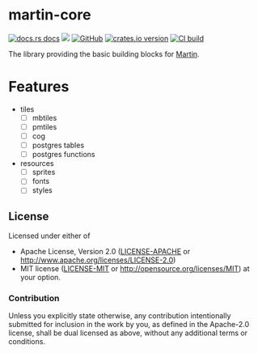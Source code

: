 # martin-core

[![docs.rs docs](https://docs.rs/martin-core/badge.svg)](https://docs.rs/martin-core)
[![](https://img.shields.io/badge/Slack-%23maplibre--martin-blueviolet?logo=slack)](https://slack.openstreetmap.us/)
[![GitHub](https://img.shields.io/badge/github-maplibre/martin-8da0cb?logo=github)](https://github.com/maplibre/martin)
[![crates.io version](https://img.shields.io/crates/v/martin-core.svg)](https://crates.io/crates/martin-core)
[![CI build](https://github.com/maplibre/martin/actions/workflows/ci.yml/badge.svg)](https://github.com/maplibre/martin/actions)

The library providing the basic building blocks for [Martin](https://maplibre.org/martin).

# Features

- tiles
  - [ ] mbtiles
  - [ ] pmtiles
  - [ ] cog
  - [ ] postgres tables
  - [ ] postgres functions
- resources
  - [ ] sprites
  - [ ] fonts
  - [ ] styles

## License

Licensed under either of

* Apache License, Version 2.0 ([LICENSE-APACHE](LICENSE-APACHE) or <http://www.apache.org/licenses/LICENSE-2.0>)
* MIT license ([LICENSE-MIT](LICENSE-MIT) or <http://opensource.org/licenses/MIT>)
  at your option.

### Contribution

Unless you explicitly state otherwise, any contribution intentionally
submitted for inclusion in the work by you, as defined in the
Apache-2.0 license, shall be dual licensed as above, without any
additional terms or conditions.
